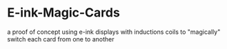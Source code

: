 # E-ink-Magic-Cards
a proof of concept using e-ink displays with inductions coils to "magically" switch each card from one to another
